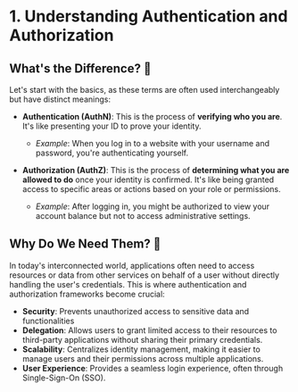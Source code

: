 # 1. Understanding Authentication and Authorization

## What's the Difference? 🤔

Let's start with the basics, as these terms are often used interchangeably but have distinct meanings:

- **Authentication (AuthN)**: This is the process of **verifying who you are**. It's like presenting your ID to prove your identity.
    
    - _Example_: When you log in to a website with your username and password, you're authenticating yourself.
        
- **Authorization (AuthZ)**: This is the process of **determining what you are allowed to do** once your identity is confirmed. It's like being granted access to specific areas or actions based on your role or permissions.
    
    - _Example_: After logging in, you might be authorized to view your account balance but not to access administrative settings.

## Why Do We Need Them? 🤔

In today's interconnected world, applications often need to access resources or data from other services on behalf of a user without directly handling the user's credentials. This is where authentication and authorization frameworks become crucial:

+ **Security**: Prevents unauthorized access to sensitive data and functionalities
+ **Delegation**: Allows users to grant limited access to their resources to third-party applications without sharing their primary credentials.
+ **Scalability**: Centralizes identity management, making it easier to manage users and their permissions across multiple applications. 
+ **User Experience**: Provides a seamless login experience, often through Single-Sign-On (SSO).




